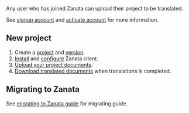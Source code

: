 Any user who has joined Zanata can upload their project to be translated.

See [signup account](user-guide/account/account-sign-up) and [activate account](user-guide/account/account-activate) for more information.

## New project

1. Create a [project](user-guide/projects/create-project) and [version](user-guide/versions/create-version).
1. [Install](http://zanata-client.readthedocs.org/en/latest/installation) and [configure](http://zanata-client.readthedocs.org/en/latest/configuration) Zanata client.
1. [Upload your project documents](user-guide/documents/upload-documents).
1. [Download translated documents](user-guide/documents/download-translated-documents) when translations is completed.

## Migrating to Zanata

See [migrating to Zanata guide](user-guide/projects/import-projects) for migrating guide.